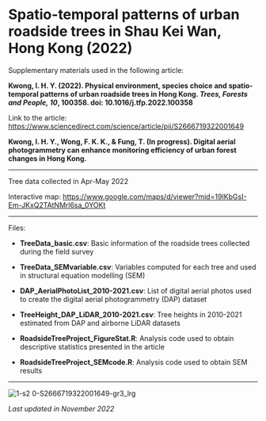 # Spatio-temporal patterns of urban roadside trees in Shau Kei Wan, Hong Kong (2022)

Supplementary materials used in the following article:

**Kwong, I. H. Y. (2022). Physical environment, species choice and spatio-temporal patterns of urban roadside trees in Hong Kong. *Trees, Forests and People, 10*, 100358. doi: 10.1016/j.tfp.2022.100358**

Link to the article: https://www.sciencedirect.com/science/article/pii/S2666719322001649

**Kwong, I. H. Y., Wong, F. K. K., & Fung, T. (In progress). Digital aerial photogrammetry can enhance monitoring efficiency of urban forest changes in Hong Kong.**

---

Tree data collected in Apr-May 2022

Interactive map: https://www.google.com/maps/d/viewer?mid=19IKbGsI-Em-JKxQ2TAtNMrl6sa_0YOKt

---

Files:

*   **TreeData_basic.csv**: Basic information of the roadside trees collected during the field survey

*   **TreeData_SEMvariable.csv**: Variables computed for each tree and used in structural equation modelling (SEM)

*   **DAP_AerialPhotoList_2010-2021.csv**: List of digital aerial photos used to create the digital aerial photogrammetry (DAP) dataset

*   **TreeHeight_DAP_LiDAR_2010-2021.csv**: Tree heights in 2010-2021 estimated from DAP and airborne LiDAR datasets

*   **RoadsideTreeProject_FigureStat.R**: Analysis code used to obtain descriptive statistics presented in the article

*   **RoadsideTreeProject_SEMcode.R**: Analysis code used to obtain SEM results

---

![1-s2 0-S2666719322001649-gr3_lrg](https://user-images.githubusercontent.com/68047356/203604551-8ab2aa3f-1d34-4046-a015-051f9f802c3b.jpg)

*Last updated in November 2022*
